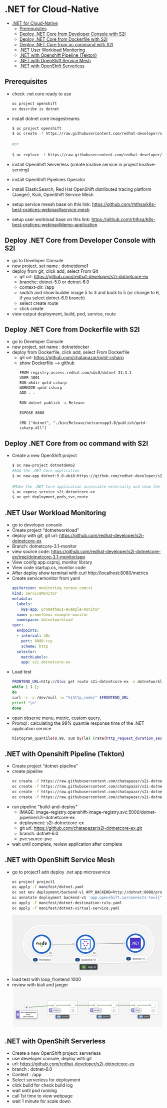 # .NET for Cloud-Native
<!-- TOC -->

- [.NET for Cloud-Native](#net-for-cloud-native)
  - [Prerequisites](#prerequisites)
  - [Deploy .NET Core from Developer Console with S2I](#deploy-net-core-from-developer-console-with-s2i)
  - [Deploy .NET Core from Dockerfile with S2I](#deploy-net-core-from-dockerfile-with-s2i)
  - [Deploy .NET Core from oc command with S2I](#deploy-net-core-from-oc-command-with-s2i)
  - [.NET User Workload Monitoring](#net-user-workload-monitoring)
  - [.NET with Openshift Pipeline (Tekton)](#net-with-openshift-pipeline-tekton)
  - [.NET with OpenShift Service Mesh](#net-with-openshift-service-mesh)
  - [.NET with OpenShift Serverless](#net-with-openshift-serverless)

<!-- /TOC -->
## Prerequisites

- check .net core ready to use
    ```sh
    oc project openshift 
    oc describe is dotnet
    ```

- install dotnet core imagestreams
    ```sh
    $ oc project openshift
    $ oc create -f https://raw.githubusercontent.com/redhat-developer/s2i-dotnetcore/master/dotnet_imagestreams.json

    #or 

    $ oc replace -f https://raw.githubusercontent.com/redhat-developer/s2i-dotnetcore/master/dotnet_imagestreams.json
    ```

- install OpenShift Serverless (create knative service in project knative-serving)
- install OpenShift Pipelines Operator
- install ElasticSearch, Red Hat OpenShift distributed tracing platform (Jaeger), Kiali, OpenShift Service Mesh
- setup service messh base on this link: https://github.com/rhthsa/k8s-best-pratices-webinar#service-mesh
- setup user workload base on this link: https://github.com/rhthsa/k8s-best-pratices-webinar#demo-application


## Deploy .NET Core from Developer Console with S2I

- go to Developer Console
- new project, set name : dotnetdemo1
- deploy from git, click add, select From Git
  - git url: https://github.com/redhat-developer/s2i-dotnetcore-ex
  - branche: dotnet-5.0 or dotnet-6.0
  - context-dir: /app
  - switch and show builder image 5 to 3 and back to 5 (or change to 6, if you select dotnet-6.0 branch)
  - select create route
  - click create
- view output deployment, build, pod, service, route

## Deploy .NET Core from Dockerfile with S2I

- go to Developer Console
- new project, set name : dotnetdocker
- deploy from Dockerfile, click add, select From Dockerfile
  - git url: https://github.com/chatapazar/qotd-csharp
  - show Dockerfile --> github 
    ```docker
    FROM registry.access.redhat.com/ubi8/dotnet-31:3.1
    USER 1001
    RUN mkdir qotd-csharp
    WORKDIR qotd-csharp
    ADD . .

    RUN dotnet publish -c Release

    EXPOSE 8080

    CMD ["dotnet", "./bin/Release/netcoreapp3.0/publish/qotd-csharp.dll"]
    ```

## Deploy .NET Core from oc command with S2I

- Create a new OpenShift project
    ```sh
    $ oc new-project dotnetdemo2
    #Add the .NET Core application
    $ oc new-app dotnet:5.0-ubi8~https://github.com/redhat-developer/s2i-dotnetcore-ex#dotnet-5.0 --context-dir app

    #Make the .NET Core application accessible externally and show the url
    $ oc expose service s2i-dotnetcore-ex
    $ oc get deployment,pods,svc,route
    ```

## .NET User Workload Monitoring

- go to developer console
- Create project “dotnetworkload”
- deploy with git, git url: https://github.com/redhat-developer/s2i-dotnetcore-ex 
- Branch: dotnetcore-3.1-monitor
- view source code: https://github.com/redhat-developer/s2i-dotnetcore-ex/tree/dotnetcore-3.1-monitor/app
- View conifg app.csproj, monitor library
- View code startup.cs, monitor code
- After deploy show terminal with curl http://localhost:8080/metrics
- Create servicemonitor from yaml
    ```yaml
    apiVersion: monitoring.coreos.com/v1
    kind: ServiceMonitor
    metadata:
      labels:
        k8s-app: prometheus-example-monitor
      name: prometheus-example-monitor
      namespace: dotnetworkload
    spec:
      endpoints:
      - interval: 30s
        port: 8080-tcp
        scheme: http
      selector:
        matchLabels:
        app: s2i-dotnetcore-ex
    ```
- Load test
    ```bash
    FRONTEND_URL=http://$(oc get route s2i-dotnetcore-ex -n dotnetworkload -o jsonpath='{.spec.host}')
    while [ 1 ];
    do
    curl -s -o /dev/null -w "%{http_code}" $FRONTEND_URL
    printf "\n"
    done
    ```
- open observe menu, metric, custom query,
- Promql : calculating the 99% quantile response time of the .NET application service
    ```bash
    histogram_quantile(0.99, sum by(le) (rate(http_request_duration_seconds_bucket[5m])))*1000
    ```

## .NET with Openshift Pipeline (Tekton)

- Create project “dotnet-pipeline”
- create pipeline
  ```bash
  oc create -f https://raw.githubusercontent.com/chatapazar/s2i-dotnetcore-ex/dotnet-6.0/pipeline/01_apply_manifests_task.yaml
  oc create -f https://raw.githubusercontent.com/chatapazar/s2i-dotnetcore-ex/dotnet-6.0/pipeline/02_update_deployment_task.yaml
  oc create -f https://raw.githubusercontent.com/chatapazar/s2i-dotnetcore-ex/dotnet-6.0/pipeline/03_persistent_volume_claim.yaml
  oc create -f https://raw.githubusercontent.com/chatapazar/s2i-dotnetcore-ex/dotnet-6.0/pipeline/04_pipeline.yaml
  ```
- run pipeline "build-and-deploy"
  - IMAGE: image-registry.openshift-image-registry.svc:5000/dotnet-pipeline/s2i-dotnetcore-ex
  - deployment: s2i-dotnetcore-ex
  - git url: https://github.com/chatapazar/s2i-dotnetcore-ex.git
  - branch: dotnet-6.0
  - pvc:source-pvc
- wait until complete, review application after complete

## .NET with OpenShift Service Mesh

- go to project1 adn deploy .net app microservice
  ```bash
  oc project project1
  oc apply -f manifest/dotnet.yaml
  oc set env deployment/backend-v1 APP_BACKEND=http://dotnet:8080/products -n project1
  oc annotate deployment backend-v1 'app.openshift.io/connects-to=[{"apiVersion":"apps/v1","kind":"Deployment","name":"dotnet-v1"}]' -n project1
  oc apply -f manifest/dotnet-destination-rule.yaml
  oc apply -f manifest/dotnet-virtual-service.yaml
  ```
  ![](images/dotnetmesh_1.png)
- load test with loop_frontend 1000
- review with kiali and jaeger
  ![](images/dotnetmesh_2.png)

## .NET with OpenShift Serverless

- Create a new OpenShift project: serverless
- use developer console, deploy with git
- url: https://github.com/redhat-developer/s2i-dotnetcore-ex
- branch : dotnet-6.0
- Context : /app
- Select serverless for deployment
- click build for check build log
- wait until pod running
- call 1st time to view webpage
- wait 1 minute for scale down